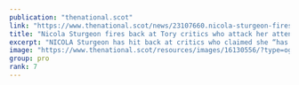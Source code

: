 ```yaml
---
publication: "thenational.scot"
link: "https://www.thenational.scot/news/23107660.nicola-sturgeon-fires-back-tory-critics-attack-cop27-trip/"
title: "Nicola Sturgeon fires back at Tory critics who attack her attendance at COP27"
excerpt: "NICOLA Sturgeon has hit back at critics who claimed she “has no real reason to go” to the COP27 climate summit in Egypt."
image: "https://www.thenational.scot/resources/images/16130556/?type=og-image"
group: pro
rank: 7
---
```

